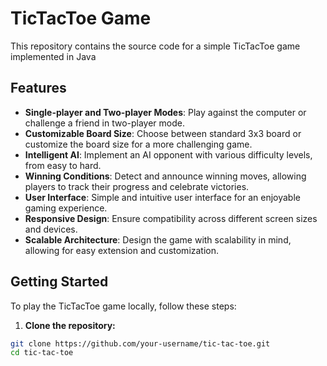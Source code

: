 # TicTacToe Game

This repository contains the source code for a simple TicTacToe game implemented in Java

## Features

- **Single-player and Two-player Modes**: Play against the computer or challenge a friend in two-player mode.
- **Customizable Board Size**: Choose between standard 3x3 board or customize the board size for a more challenging game.
- **Intelligent AI**: Implement an AI opponent with various difficulty levels, from easy to hard.
- **Winning Conditions**: Detect and announce winning moves, allowing players to track their progress and celebrate victories.
- **User Interface**: Simple and intuitive user interface for an enjoyable gaming experience.
- **Responsive Design**: Ensure compatibility across different screen sizes and devices.
- **Scalable Architecture**: Design the game with scalability in mind, allowing for easy extension and customization.


## Getting Started

To play the TicTacToe game locally, follow these steps:

1. **Clone the repository:**

```bash
git clone https://github.com/your-username/tic-tac-toe.git
cd tic-tac-toe

